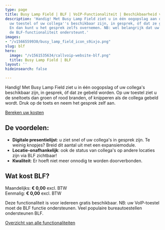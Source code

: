 ```yaml
---
type: page
title: Busy Lamp Field | BLF | VoIP-Functionaliteit | Beschikbaarheid van collega's
description: 'Handig! Met Busy Lamp Field ziet u in één oogopslag aan de lampjes op
  uw toestel of uw collega''s beschikbaar zijn, in gesprek, óf dat ze gebeld worden.
  En dan kunt u het gesprek zelfs overnemen. NB: wel belangrijk dat uw VoIP-toestel
  de BLF-functionaliteit ondersteunt.'
images:
- "/v1566559930/busy_lamp_field_icon_s9ixjo.png"
slug: blf
hero:
  image: "/v1561535634/callvoip-website-blf.png"
  title: Busy Lamp Field | BLF
layout: ''
hideinsearch: false

---
```

Handig! Met Busy Lamp Field ziet u in één oogopslag of uw collega's beschikbaar zijn, in gesprek, óf dat ze gebeld worden. Op uw toestel ziet u de sneltoets dan groen of rood branden, of knipperen als de collega gebeld wordt. Druk op de toets en neem het gesprek zelf aan.  

<a href="/calculator/" class="button">Bereken uw kosten</a>

## De voordelen:

* **Digitale presentielijst**: u ziet snel of uw collega's in gesprek zijn. Te weinig knopjes? Breid dit aantal uit met een expansiemodule.
* **Locatie-onafhankelijk**: ook de status van collega's op andere locaties zijn via BLF zichtbaar!
* **Kwaliteit**: Er hoeft niet meer onnodig te worden doorverbonden.

## Wat kost BLF?

Maandelijks: **€ 0,00** excl. BTW  
Eenmalig: **€ 0,00** excl. BTW

Deze functionaliteit is voor iedereen gratis beschikbaar. NB: uw VoIP-toestel moet de BLF functie ondersteunen. Veel populaire bureautoestellen ondersteunen BLF.

<a href="/telefonie/functionaliteiten/" class="button">Overzicht van alle functionaliteiten</a>